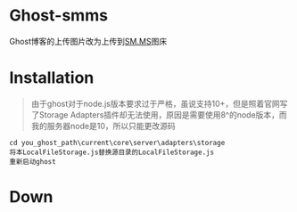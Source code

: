 # Ghost-smms
Ghost博客的上传图片改为上传到[SM.MS](https://sm.ms/)图床

# Installation
> 由于ghost对于node.js版本要求过于严格，虽说支持10+，但是照着官网写了Storage Adapters插件却无法使用，原因是需要使用8^的node版本，而我的服务器node是10，所以只能更改源码

```shell
cd you_ghost_path\current\core\server\adapters\storage
将本LocalFileStorage.js替换源目录的LocalFileStorage.js
重新启动ghost
```

# Down
